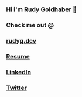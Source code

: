 ### Hi i'm Rudy Goldhaber 👋

### Check me out @

### [rudyg.dev](https://rudyg.dev)

### [Resume](https://www.rudyg.dev/static/media/Rudy_Goldhaber_Resume.af1de1cf.pdf)

### [LinkedIn](https://linkedin.com/in/rudy-goldhaber)

### [Twitter](https://twitter.com/SyriiAdvent)

<!--
**SyriiAdvent/syriiadvent** is a ✨ _special_ ✨ repository because its `README.md` (this file) appears on your GitHub profile.
